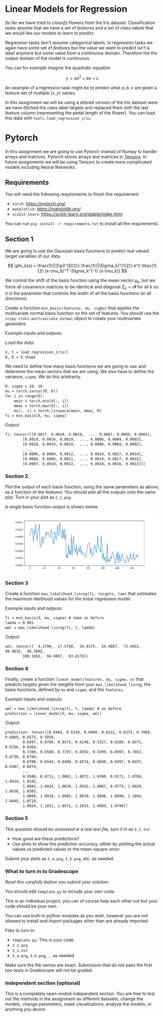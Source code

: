 # Linear Models for Regression

So far we have tried to *classify* flowers from the Iris dataset. Classification tasks assume that we have a set of *features* and a set of *class labels* that we would like our models to learn to predict.

Regression tasks don't assume categorical labels. In regression tasks we again have some set of *features* but the value we want to predict isn't a label anymore but some value from a continuous domain. Therefore the the output domain of the model is continuous.

You can for example imagine the quadratic equation

$$
    y = ax^2 + bx + c
$$

An example of a regression task might be to predict what $a, b, c$ are given a feature set of multiple $(x, y)$ values.

In this assignment we will be using a altered version of the Iris dataset were we have ditched the class label targets and replaced them with the last feature column (representing the pedal length of the flower). You can load this data with `tools.load_regression_iris`.

# Pytorch

In this assignment we are going to use Pytorch instead of Numpy to handle arrays and matrices.
Pytorch stores arrays and matrices in [Tensors](https://pytorch.org/tutorials/beginner/introyt/tensors_deeper_tutorial.html).
In future assignments we will be using Tensors to create more complicated models including Neural Networks.

## Requirements

You will need the following requirements to finish this requirement.

- `torch`: https://pytorch.org/
- `matplotlib`: https://matplotlib.org/
- `scikit-learn`: https://scikit-learn.org/stable/index.html

You can run `pip install -r requirements.txt` to install all the requirements.

## Section 1
We are going to use the Gaussian basis functions to predict real valued target variables of our data.

$$
    \phi_k(x) = \frac{1}{(2\pi)^{D/2}} \frac{1}{|\Sigma_k|^{1/2}} e^{-\frac{1}{2} (x-\mu_k)^T \Sigma_k^{-1} (x-\mu_k)}
$$

We control the shift of the basis function using the mean vector $\mu_k$, but we force all covariance matrices to be identical and diagonal $\Sigma_k = \sigma\mathbf{I}$ for all $k$ so $\sigma$ is the parameter that controls the width of all the basis functions (in all directions).

Create a function `mvn_basis(features, mu, sigma)` that applies the multivariate normal basis function on the set of features. You should use the `scipy.stats.multivariate_normal` object to create your multivariate gaussians.

Example inputs and outputs:

*Load the data*
```
X, t = load_regression_iris()
N, D = X.shape
```

We need to define how many basis functions we are going to use and determine the mean vectors that we are using. We also have to define the variance, `sigma`. We do this arbitrarily.

```
M, sigma = 10, 10
mu = torch.zeros((M, D))
for i in range(D):
    mmin = torch.min(X[:, i])
    mmax = torch.max(X[:, i])
    mu[:, i] = torch.linspace(mmin, mmax, M)
fi = mvn_basis(X, mu, sigma)
```

*Output*
```
fi: tensor([[0.0017, 0.0018, 0.0018,  ..., 0.0007, 0.0005, 0.0003],
        [0.0019, 0.0019, 0.0019,  ..., 0.0006, 0.0004, 0.0003],
        [0.0018, 0.0019, 0.0019,  ..., 0.0006, 0.0004, 0.0002],
        ...,
        [0.0006, 0.0009, 0.0012,  ..., 0.0019, 0.0017, 0.0014],
        [0.0006, 0.0008, 0.0011,  ..., 0.0019, 0.0017, 0.0015],
        [0.0007, 0.0010, 0.0013,  ..., 0.0018, 0.0016, 0.0013]])
```

### Section 2

Plot the output of each basis function, using the same parameters as above, as a function of the features. You should plot all the outputs onto the same plot. Turn in your plot as `2_1.png`.

A single basis function output is shown below.

![Single basis function](images/single_basis.png)


### Section 3

Create a function `max_likelihood_linreg(fi, targets, lam)` that estimates the maximum likelihood values for the linear regression model.

Example inputs and outputs:
```
fi = mvn_basis(X, mu, sigma) # same as before
lamda = 0.001
wml = max_likelihood_linreg(fi, t, lamda)
```
*Output*:
```
wml: tensor([  4.2790,  17.5758,  34.9175,  54.4687,  73.4915,  88.9635,  98.3602,
        100.3262,  94.9887,  83.8179])
```

### Section 4
Finally, create a function `linear_model(features, mu, sigma, w)` that predicts targets given the weights from your `max_likelihood_linreg`, the basis functions, defined by `mu` and `sigma`, and the `features`.

Example inputs and outputs:

```
wml = max_likelihood_linreg(fi, t, lamda) # as before
prediction = linear_model(X, mu, sigma, wml)
```
*Output*:
```
prediction: tensor([0.6464, 0.6320, 0.6008, 0.6231, 0.6373, 0.7069, 0.6069, 0.6575, 0.5858,
        0.6497, 0.6784, 0.6573, 0.6240, 0.5327, 0.6286, 0.6571, 0.6356, 0.6464,
        0.7260, 0.6560, 0.7197, 0.6592, 0.5399, 0.6997, 0.7053, 0.6730, 0.6744,
        0.6706, 0.6544, 0.6488, 0.6574, 0.6840, 0.6497, 0.6437, 0.6497, 0.6074,
        ...
        0.9586, 0.8711, 1.0062, 1.0872, 1.0390, 0.9171, 1.0789, 1.0924, 1.0542,
        1.0841, 1.0924, 1.0629, 1.0592, 1.0067, 0.9779, 1.0629, 1.0838, 1.0303,
        1.0009, 1.0919, 1.0905, 1.0870, 1.0996, 1.0899, 1.1094, 1.0445, 1.0719,
        1.0924, 1.1031, 1.0571, 1.1013, 1.0989, 1.0748])
```

### Section 5
*This question should be answered in a raw text file, turn it in as `5_1.txt`*

- How good are these predictions?
- Use plots to show the prediction accuracy, either by plotting the actual values vs predicted values or the mean-square-error.

Submit your plots as `5_a.png`, `5_b.png`, etc. as needed.

### What to turn in to Gradescope
*Read this carefully before you submit your solution.*

You should edit `template.py` to include your own code.
 
This is an individual project, you can of course help each other out but your code should be your own.

You can use built-in python modules as you wish, however you are not allowed to install and import packages other than are already imported.

Files to turn in:

- `template.py`: This is your code
- `2_1.png`
- `5_1.txt`
- `5_a.png`, `5_b.png`, ... as needed

Make sure the file names are exact. 
Submission that do not pass the first two tests in Gradescope will not be graded.


### Independent section (optional)
This is a completely open-ended independent section. You are free to test out the methods in the assignment on different datasets, change the models, change parameters, make visualizations, analyze the models, or anything you desire.

